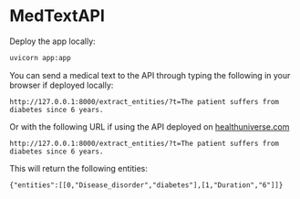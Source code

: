 # MedTextAPI

Deploy the app locally:

```bash
uvicorn app:app
```

You can send a medical text to the API through typing the following in your browser if deployed locally:

```
http://127.0.0.1:8000/extract_entities/?t=The patient suffers from diabetes since 6 years.
```

Or with the following URL if using the API deployed on [healthuniverse.com](https://www.healthuniverse.com)

```
http://127.0.0.1:8000/extract_entities/?t=The patient suffers from diabetes since 6 years.
```

This will return the following entities:

`{"entities":[[0,"Disease_disorder","diabetes"],[1,"Duration","6"]]}`
